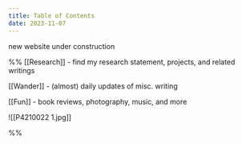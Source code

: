 ```yaml
---
title: Table of Contents
date: 2023-11-07
---
```

new website under construction

%% [[Research]] - find my research statement, projects, and related writings

[[Wander]] - (almost) daily updates of misc. writing

[[Fun]] - book reviews, photography, music, and more

![[P4210022 1.jpg]]

 %%